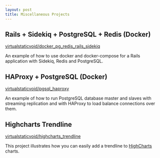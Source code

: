```yaml
---
layout: post
title: Miscellaneous Projects
---
```


## Rails + Sidekiq + PostgreSQL + Redis (Docker)

[virtualstaticvoid/docker_pg_redis_rails_sidekiq][docker_pg_redis_rails_sidekiq]

An example of how to use docker and docker-compose for a Rails application with Sidekiq, Redis and PostgreSQL.

## HAProxy + PostgreSQL (Docker)

[virtualstaticvoid/pgsql_haproxy][pgsql_haproxy]

An example of how to run PostgreSQL database master and slaves with streaming replication and with HAProxy to
load balance connections over them.

## Highcharts Trendline

[virtualstaticvoid/highcharts_trendline][highcharts_trendline]

This project illustrates how you can easily add a trendline to [HighCharts][highcharts] charts.

<!-- links -->

[docker_pg_redis_rails_sidekiq]: https://github.com/virtualstaticvoid/docker_pg_redis_rails_sidekiq
[highcharts]: https://www.highcharts.com/
[highcharts_trendline]: https://github.com/virtualstaticvoid/highcharts_trendline
[pgsql_haproxy]: https://github.com/virtualstaticvoid/pgsql_haproxy
